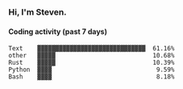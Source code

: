 ### Hi, I'm Steven.

#### Coding activity (past 7 days)
```
Text    ▓▓▓▓▓▓▓▓▓▓▓▓▓▓▓▓▓▓▓▓▓▓▓▓▓▓▓▓▓▓  61.16%
other   ▓▓▓▓▓                           10.68%
Rust    ▓▓▓▓▓                           10.39%
Python  ▓▓▓▓                             9.59%
Bash    ▓▓▓▓                             8.18%
```
